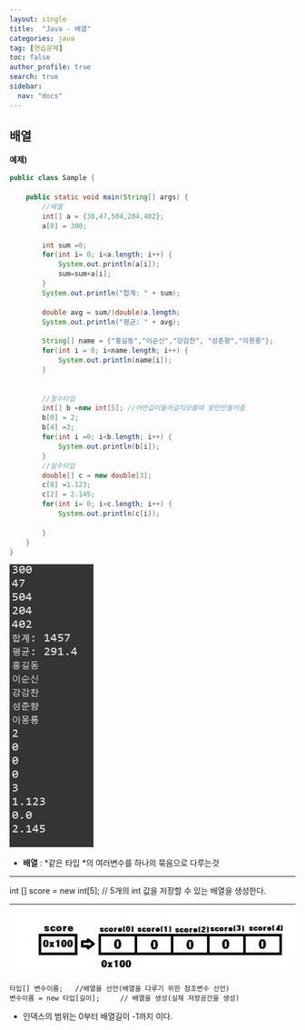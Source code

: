 ```yaml
---
layout: single
title:  "Java - 배열"
categories: java
tag: [연습문제]
toc: false
author_profile: true
search: true
sidebar:
  nav: "docs"
---
```


## 배열

**예제)**

```java
public class Sample {

	public static void main(String[] args) {
		//배열 
		int[] a = {30,47,504,204,402};
		a[0] = 300;
		
		int sum =0;
		for(int i= 0; i<a.length; i++) {
			System.out.println(a[i]);
			sum=sum+a[i];
		}
		System.out.println("합계: " + sum);
		
		double avg = sum/(double)a.length;
		System.out.println("평균: " + avg);
		
		String[] name = {"홍길동","이순신","강감찬", "성춘향","이몽룡"};
		for(int i = 0; i<name.length; i++) {
			System.out.println(name[i]);
		}
		
		
		//정수타입
		int[] b =new int[5]; //어떤값이들어갈지모를때 방만만들어줌
		b[0] = 2;
		b[4] =3;
		for(int i =0; i<b.length; i++) {
			System.out.println(b[i]);
		}
		//실수타입
		double[] c = new double[3];
		c[0] =1.123;
		c[2] = 2.145;
		for(int i= 0; i<c.length; i++) {
			System.out.println(c[i]);
			
		}
	}
} 	
```
![배열출력](/assets/images/배열출력.JPG)



- **배열** : *같은 타입 *의 여러변수를 하나의 묶음으로 다루는것

------

int [] score = new int[5];             // 5개의 int 값을 저장할 수 있는 배열을 생성한다.

------

![score](/assets/images/score.PNG)

```
타입[] 변수이름;   //배열을 선언(배열을 다루기 위한 참조변수 선언)
변수이름 = new 타입[길이];     // 배열을 생성(실제 저장공간을 생성)
```



- 인덱스의 범위는 0부터 배열길이 -1까지 이다.
